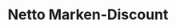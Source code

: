 ---
title: "Netto Marken-Discount"
url: /oberhausen/netto-marken-discount-vestische-strasse/
shop: Supermarkt
---